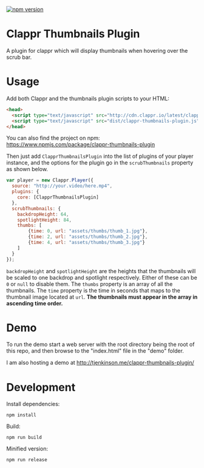 [![npm version](https://badge.fury.io/js/clappr-thumbnails-plugin.svg)](https://badge.fury.io/js/clappr-thumbnails-plugin)
# Clappr Thumbnails Plugin
A plugin for clappr which will display thumbnails when hovering over the scrub bar.

# Usage
Add both Clappr and the thumbnails plugin scripts to your HTML:

```html
<head>
  <script type="text/javascript" src="http://cdn.clappr.io/latest/clappr.min.js"></script>
  <script type="text/javascript" src="dist/clappr-thumbnails-plugin.js"></script>
</head>
```

You can also find the project on npm: https://www.npmjs.com/package/clappr-thumbnails-plugin

Then just add `ClapprThumbnailsPlugin` into the list of plugins of your player instance, and the options for the plugin go in the `scrubThumbnails` property as shown below.

```javascript
var player = new Clappr.Player({
  source: "http://your.video/here.mp4",
  plugins: {
    core: [ClapprThumbnailsPlugin]
  },
  scrubThumbnails: {
    backdropHeight: 64,
    spotlightHeight: 84,
    thumbs: [
    	{time: 0, url: "assets/thumbs/thumb_1.jpg"},
    	{time: 2, url: "assets/thumbs/thumb_2.jpg"},
    	{time: 4, url: "assets/thumbs/thumb_3.jpg"}
    ]
  }
});
```

`backdropHeight` and `spotlightHeight` are the heights that the thumbnails will be scaled to one backdrop and spotlight respectively. Either of these can be `0` or `null` to disable them. The `thumbs` property is an array of all the thumbnails. The `time` property is the time in seconds that maps to the thumbnail image located at `url`.
**The thumbnails must appear in the array in ascending time order.**

# Demo
To run the demo start a web server with the root directory being the root of this repo, and then browse to the "index.html" file in the "demo" folder.

I am also hosting a demo at http://tjenkinson.me/clappr-thumbnails-plugin/

# Development
Install dependencies:

`npm install`

Build:

`npm run build`

Minified version:

`npm run release`
